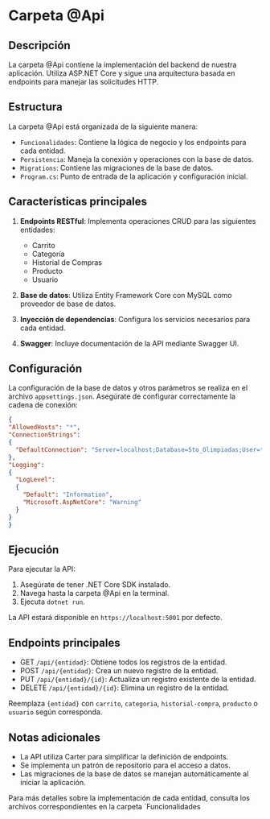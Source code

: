 # Carpeta @Api

## Descripción

La carpeta @Api contiene la implementación del backend de nuestra aplicación. Utiliza ASP.NET Core y sigue una arquitectura basada en endpoints para manejar las solicitudes HTTP.

## Estructura

La carpeta @Api está organizada de la siguiente manera:

- `Funcionalidades`: Contiene la lógica de negocio y los endpoints para cada entidad.
- `Persistencia`: Maneja la conexión y operaciones con la base de datos.
- `Migrations`: Contiene las migraciones de la base de datos.
- `Program.cs`: Punto de entrada de la aplicación y configuración inicial.

## Características principales

1. **Endpoints RESTful**: Implementa operaciones CRUD para las siguientes entidades:
   - Carrito
   - Categoría
   - Historial de Compras
   - Producto
   - Usuario

2. **Base de datos**: Utiliza Entity Framework Core con MySQL como proveedor de base de datos.

3. **Inyección de dependencias**: Configura los servicios necesarios para cada entidad.

4. **Swagger**: Incluye documentación de la API mediante Swagger UI.

## Configuración

La configuración de la base de datos y otros parámetros se realiza en el archivo `appsettings.json`. Asegúrate de configurar correctamente la cadena de conexión:


  ```json
{
  "AllowedHosts": "*",
  "ConnectionStrings": 
  {
    "DefaultConnection": "Server=localhost;Database=5to_Olimpiadas;User=tuUsuario;Password=tuPassword;"
  },
  "Logging": 
  {
    "LogLevel": 
    {
      "Default": "Information",
      "Microsoft.AspNetCore": "Warning"
    }
  }
}

````

## Ejecución

Para ejecutar la API:

1. Asegúrate de tener .NET Core SDK instalado.
2. Navega hasta la carpeta @Api en la terminal.
3. Ejecuta `dotnet run`.

La API estará disponible en `https://localhost:5001` por defecto.

## Endpoints principales

- GET `/api/{entidad}`: Obtiene todos los registros de la entidad.
- POST `/api/{entidad}`: Crea un nuevo registro de la entidad.
- PUT `/api/{entidad}/{id}`: Actualiza un registro existente de la entidad.
- DELETE `/api/{entidad}/{id}`: Elimina un registro de la entidad.

Reemplaza `{entidad}` con `carrito`, `categoria`, `historial-compra`, `producto` o `usuario` según corresponda.

## Notas adicionales

- La API utiliza Carter para simplificar la definición de endpoints.
- Se implementa un patrón de repositorio para el acceso a datos.
- Las migraciones de la base de datos se manejan automáticamente al iniciar la aplicación.

Para más detalles sobre la implementación de cada entidad, consulta los archivos correspondientes en la carpeta `Funcionalidades